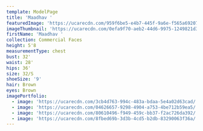 ```yaml
---
template: ModelPage
title: 'Maadhav '
featuredImage: 'https://ucarecdn.com/959f6be5-e4b7-445f-9a6e-f565a692070b/'
imageThumbnail: 'https://ucarecdn.com/0efa9f70-aeb2-44d6-9975-1249821d3bd3/'
firstName: 'Maadhav '
collection: Commercial Faces
height: 5'8
measurementType: chest
bust: 32'
waist: 28'
hips: 36'
size: 32/S
shoeSize: '9'
hair: Brown
eyes: Brown
imagePortfolio:
  - image: 'https://ucarecdn.com/3cb4d763-994c-483a-bdaa-5e4a02d63cad/'
  - image: 'https://ucarecdn.com/04626657-9298-4904-a753-4be712b59ea5/'
  - image: 'https://ucarecdn.com/80610496-f949-459c-bb37-f2ac726da392/'
  - image: 'https://ucarecdn.com/8fbed69b-3d3b-4cd5-b2db-83290063f36a/'
---
```


